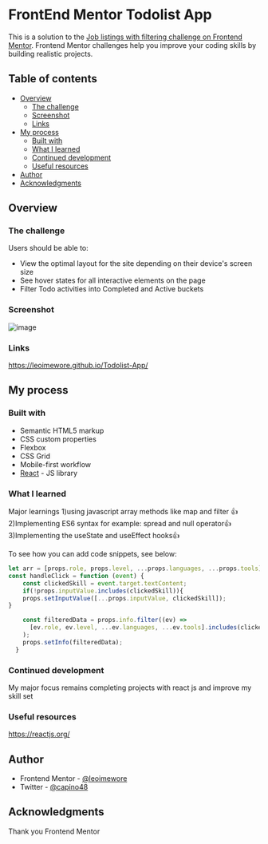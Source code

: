 # FrontEnd Mentor Todolist App

This is a solution to the [Job listings with filtering challenge on Frontend Mentor](https://www.frontendmentor.io/challenges/). Frontend Mentor challenges help you improve your coding skills by building realistic projects. 

## Table of contents

- [Overview](#overview)
  - [The challenge](#the-challenge)
  - [Screenshot](#screenshot)
  - [Links](#links)
- [My process](#my-process)
  - [Built with](#built-with)
  - [What I learned](#what-i-learned)
  - [Continued development](#continued-development)
  - [Useful resources](#useful-resources)
- [Author](#author)
- [Acknowledgments](#acknowledgments)


## Overview

### The challenge

Users should be able to:

- View the optimal layout for the site depending on their device's screen size
- See hover states for all interactive elements on the page
- Filter Todo activities into Completed and Active buckets


### Screenshot

![image](https://user-images.githubusercontent.com/95531716/174467119-dd288ee3-bd22-48f7-8f77-f88b1dadf6f9.png)


### Links

https://leoimewore.github.io/Todolist-App/

## My process

### Built with

- Semantic HTML5 markup
- CSS custom properties
- Flexbox
- CSS Grid
- Mobile-first workflow
- [React](https://reactjs.org/) - JS library

### What I learned

Major learnings 
1)using javascript array methods like map and filter 👍
2)Implementing ES6 syntax for example: spread and null operator👍
3)Implementing the useState and useEffect hooks👍

To see how you can add code snippets, see below:

```js
let arr = [props.role, props.level, ...props.languages, ...props.tools];
const handleClick = function (event) {
    const clickedSkill = event.target.textContent;
    if(!props.inputValue.includes(clickedSkill)){
    props.setInputValue([...props.inputValue, clickedSkill]);
}

    const filteredData = props.info.filter((ev) =>
      [ev.role, ev.level, ...ev.languages, ...ev.tools].includes(clickedSkill)
    );
    props.setInfo(filteredData);
  }
```


### Continued development

My major focus remains completing projects with react js and improve my skill set 



### Useful resources

https://reactjs.org/     


## Author


- Frontend Mentor - [@leoimewore](https://www.frontendmentor.io/profile/leoimewore)
- Twitter - [@capino48](https://www.twitter.com/capino48)



## Acknowledgments

Thank you Frontend Mentor
